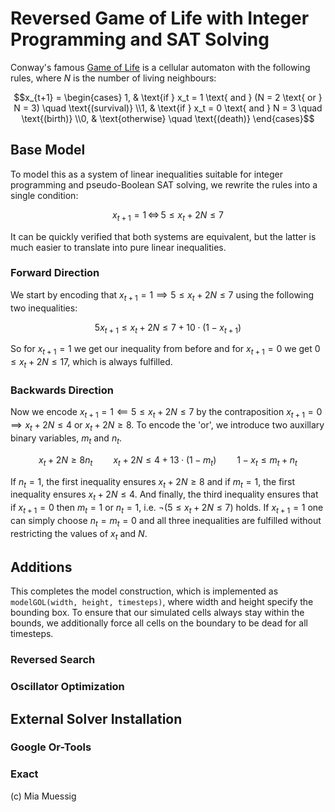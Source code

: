 # Reversed Game of Life with Integer Programming and SAT Solving

Conway's famous [Game of Life](https://en.wikipedia.org/wiki/Conway%27s_Game_of_Life) is a cellular automaton with the following rules, where $N$ is the number of living neighbours:

```math
x_{t+1} = \begin{cases}
1, & \text{if } x_t = 1 \text{ and } (N = 2 \text{ or } N = 3) \quad \text{(survival)} \\1, & \text{if } x_t = 0 \text{ and } N = 3 \quad \text{(birth)} \\0, & \text{otherwise} \quad \text{(death)}
\end{cases}
```

## Base Model

To model this as a system of linear inequalities suitable for integer programming and pseudo-Boolean SAT solving, we rewrite the rules into a single condition:
```math
x_{t+1} = 1 \, \iff \, 5 \leq x_t + 2 N \leq 7
```

It can be quickly verified that both systems are equivalent, but the latter is much easier to translate into pure linear inequalities.

### Forward Direction

We start by encoding that $x_{t+1} = 1 \implies 5 \leq x_t + 2 N \leq 7$ using the following two inequalities:
```math
5 x_{t + 1} \leq x_t + 2 N \leq 7 + 10 \cdot (1 - x_{t + 1}) 
```

So for $x_{t + 1} = 1$ we get our inequality from before and for $x_{t + 1} = 0$ we get $0 \leq x_t + 2 N \leq 17$, which is always fulfilled.

### Backwards Direction

Now we encode $x_{t+1} = 1 \impliedby 5 \leq x_t + 2 N \leq 7$ by the contraposition $x_{t+1} = 0 \implies x_t + 2 N \leq 4 \text{ or } x_t + 2 N \geq 8$. To encode the 'or', we introduce two auxillary binary variables, $m_t$ and $n_t$.
```math
x_t + 2 N \geq 8 n_t \quad \quad x_t + 2 N \leq 4 + 13 \cdot (1 - m_t) \quad \quad 1 - x_t \leq m_t + n_t
```
If $n_t = 1$, the first inequality ensures $x_t + 2 N \geq 8$ and if $m_t = 1$, the first inequality ensures $x_t + 2 N \leq 4$. And finally, the third inequality ensures that if 
$x_{t+1} = 0$ then $m_t = 1$ or $n_t = 1$, i.e. $\neg(5 \leq x_t + 2 N \leq 7)$ holds. If $x_{t + 1} = 1$ one can simply choose $n_t = m_t = 0$ and all three inequalities are fulfilled without restricting the values of $x_t$ and $N$.

## Additions

This completes the model construction, which is implemented as `modelGOL(width, height, timesteps)`, where width and height specify the bounding box. To ensure that our simulated cells always stay within the bounds, we additionally force all cells on the boundary to be dead for all timesteps.

### Reversed Search



### Oscillator Optimization

## External Solver Installation

### Google Or-Tools

### Exact


(c) Mia Muessig
